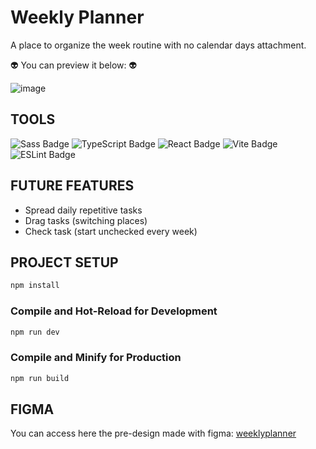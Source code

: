 # Weekly Planner

A place to organize the week routine with no calendar days attachment.

👽 You can preview it below: 👽

![image](https://github.com/lauravivan/weekly-planner/assets/64754203/7ff57906-08dc-4754-817d-cd270da988df)

## TOOLS

![Sass Badge](https://img.shields.io/badge/Sass-C69?logo=sass&logoColor=fff&style=for-the-badge)
![TypeScript Badge](https://img.shields.io/badge/TypeScript-3178C6?logo=typescript&logoColor=fff&style=for-the-badge)
![React Badge](https://img.shields.io/badge/React-61DAFB?logo=react&logoColor=000&style=for-the-badge)
![Vite Badge](https://img.shields.io/badge/Vite-646CFF?logo=vite&logoColor=fff&style=for-the-badge)
![ESLint Badge](https://img.shields.io/badge/ESLint-4B32C3?logo=eslint&logoColor=fff&style=for-the-badge)

## FUTURE FEATURES

- Spread daily repetitive tasks
- Drag tasks (switching places)
- Check task (start unchecked every week)

## PROJECT SETUP

```sh
npm install
```

### Compile and Hot-Reload for Development

```sh
npm run dev
```

### Compile and Minify for Production

```sh
npm run build
```

## FIGMA

You can access here the pre-design made with figma: [weeklyplanner](https://www.figma.com/design/HahHBAEBPK2Birwg5pTmuA/weekly-planner?node-id=2-2&t=yX1Pnt6VR3Vz1whg-1)
